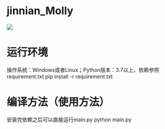 # jinnian_Molly
![](https://img.shields.io/badge/language-Python-blue.svg)
# 运行环境
操作系统：Windows或者Linux；Python版本：3.7以上，依赖参照requirement.txt
pip install -r requirement.txt
# 编译方法（使用方法）
安装完依赖之后可以直接运行main.py
python main.py
